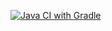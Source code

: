 [![Java CI with Gradle](https://github.com/zdorovilovde/HW_BDD/actions/workflows/gradle.yml/badge.svg)](https://github.com/zdorovilovde/HW_BDD/actions/workflows/gradle.yml)
